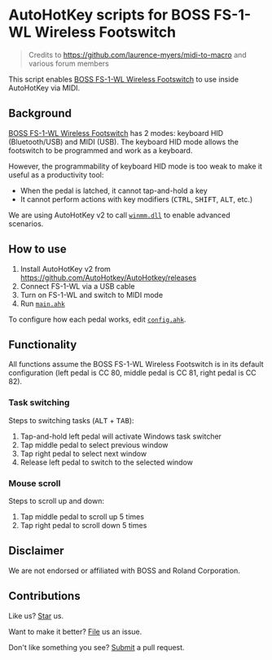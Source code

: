 # AutoHotKey scripts for BOSS FS-1-WL Wireless Footswitch

> Credits to https://github.com/laurence-myers/midi-to-macro and various forum members

This script enables [BOSS FS-1-WL Wireless Footswitch](https://www.boss.info/us/products/fs-1-wl/) to use inside AutoHotKey via MIDI.

## Background

[BOSS FS-1-WL Wireless Footswitch](https://www.boss.info/us/products/fs-1-wl/) has 2 modes: keyboard HID (Bluetooth/USB) and MIDI (USB). The keyboard HID mode allows the footswitch to be programmed and work as a keyboard.

However, the programmability of keyboard HID mode is too weak to make it useful as a productivity tool:

- When the pedal is latched, it cannot tap-and-hold a key
- It cannot perform actions with key modifiers (<kbd>CTRL</kbd>, <kbd>SHIFT</kbd>, <kbd>ALT</kbd>, etc.)

We are using AutoHotKey v2 to call [`winmm.dll`](https://learn.microsoft.com/en-us/windows/win32/api/mmeapi/nf-mmeapi-midiinopen) to enable advanced scenarios.

## How to use

1. Install AutoHotKey v2 from https://github.com/AutoHotkey/AutoHotkey/releases
1. Connect FS-1-WL via a USB cable
1. Turn on FS-1-WL and switch to MIDI mode
1. Run [`main.ahk`](/compulim/autohotkey-boss-fs-1-wl/tree/main/main.ahk)

To configure how each pedal works, edit [`config.ahk`](/compulim/autohotkey-boss-fs-1-wl/tree/main/config.ahk).

## Functionality

All functions assume the BOSS FS-1-WL Wireless Footswitch is in its default configuration (left pedal is CC 80, middle pedal is CC 81, right pedal is CC 82).

### Task switching

Steps to switching tasks (<kbd>ALT</kbd> + <kbd>TAB</kbd>):

1. Tap-and-hold left pedal will activate Windows task switcher
1. Tap middle pedal to select previous window
1. Tap right pedal to select next window
1. Release left pedal to switch to the selected window

### Mouse scroll

Steps to scroll up and down:

1. Tap middle pedal to scroll up 5 times
1. Tap right pedal to scroll down 5 times

## Disclaimer

We are not endorsed or affiliated with BOSS and Roland Corporation.

## Contributions

Like us? [Star](https://github.com/compulim/autohotkey-boss-fs-1-wl/stargazers) us.

Want to make it better? [File](https://github.com/compulim/autohotkey-boss-fs-1-wl/issues) us an issue.

Don't like something you see? [Submit](https://github.com/compulim/autohotkey-boss-fs-1-wl/pulls) a pull request.

